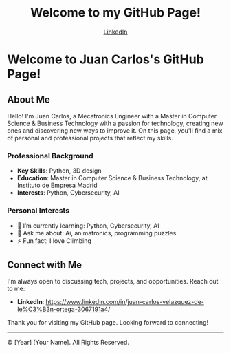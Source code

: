 
<h1 align= "center" > Welcome to my GitHub Page!</h1>
<p align= "center">
  <a href= "https://www.linkedin.com/in/juan-carlos-velazquez-de-le%C3%B3n-ortega-3067191a4/">LinkedIn</a>

# Welcome to Juan Carlos's GitHub Page!

## About Me
Hello! I'm Juan Carlos, a Mecatronics Engineer with a Master in Computer Science & Business Technology with a passion for technology, creating new ones and discovering new ways to improve it. On this page, you'll find a mix of personal and professional projects that reflect my skills.

### Professional Background


- **Key Skills**: Python, 3D design
- **Education**: Master in Computer Science & Business Technology, at Instituto de Empresa Madrid
- **Interests**: Python, Cybersecurity, AI

### Personal Interests

- 🌱 I’m currently learning: Python, Cybersecurity, AI
- 💬 Ask me about: Ai, animatronics, programming puzzles 
- ⚡ Fun fact: I love Climbing


## Connect with Me

I'm always open to discussing tech, projects, and opportunities. Reach out to me:

- **LinkedIn**: https://www.linkedin.com/in/juan-carlos-velazquez-de-le%C3%B3n-ortega-3067191a4/


Thank you for visiting my GitHub page. Looking forward to connecting!

---

© [Year] [Your Name]. All Rights Reserved.
